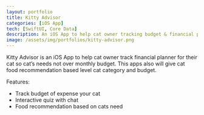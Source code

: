 ```yaml
---
layout: portfolio
title: Kitty Advisor
categories: [iOS App]
tech: [SwiftUI, Core Data]
description: An iOS App to help cat owner tracking budget & financial planner for their cat
image: /assets/img/portfolios/kitty-advisor.png
---
```


Kitty Advisor is an iOS App to help cat owner track financial planner for their cat so cat’s needs not over monthly budget. This apps also will give cat food recommendation based level cat category and budget.

Features:
- Track budget of expense your cat
- Interactive quiz with chat
- Food recommendation based on cats need

